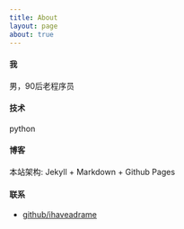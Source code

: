 ```yaml
---
title: About
layout: page
about: true
---
```


#### 我

男，90后老程序员

#### 技术

python

#### 博客

本站架构: Jekyll + Markdown + Github Pages

#### 联系

+ [github/ihaveadrame](https://github.com/ihaveadrame)

